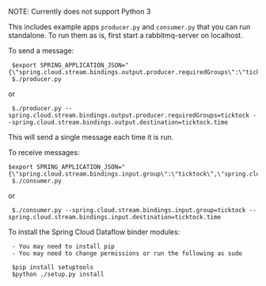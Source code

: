 NOTE: Currently does not support Python 3

This includes example apps `producer.py` and `consumer.py` that you can run standalone. To run them as is, first start a rabbitmq-server on localhost.

To send a message:

	 $export SPRING_APPLICATION_JSON="{\"spring.cloud.stream.bindings.output.producer.requiredGroups\":\"ticktock\",\"spring.cloud.stream.bindings.output.destination\":\"ticktock.time\"}"
     $./producer.py

or 

     $./producer.py --spring.cloud.stream.bindings.output.producer.requiredGroups=ticktock --spring.cloud.stream.bindings.output.destination=ticktock.time

This will send a single message each time it is run.

To receive messages:

    $export SPRING_APPLICATION_JSON="{\"spring.cloud.stream.bindings.input.group\":\"ticktock\",\"spring.cloud.stream.bindings.input.destination\":\"ticktock.time\"}"
     $./consumer.py

or

     $./consumer.py --spring.cloud.stream.bindings.input.group=ticktock --spring.cloud.stream.bindings.input.destination=ticktock.time

To install the Spring Cloud Dataflow binder modules:

     - You may need to install pip
     - You may need to change permissions or run the following as sudo

     $pip install setuptools
     $python ./setup.py install